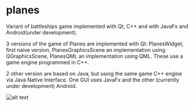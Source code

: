 # planes
Variant of battleships game implemented with Qt, C++ and with JavaFx and Android(under development).

3 versions of the game of Planes are implemented with Qt: PlanesWidget, first naive version,
PlanesGraphicsScene an implementation using QGraphicsScene,
PlanesQML an implementation using QML. These use a game engine programmed in C++.

2 other version are based on Java, but using the same game C++ engine via Java Native Interface.
One GUI uses JavaFx and the other (currently under development) Android.

![alt text](https://github.com/xxxcucus/planes/blob/master/Book/BoardWithPlanes.png)
